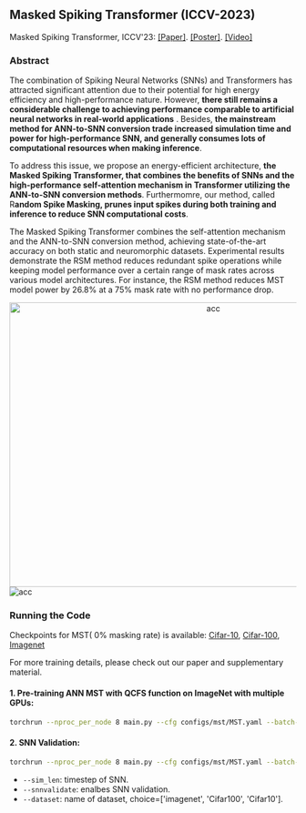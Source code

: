 ## Masked Spiking Transformer (ICCV-2023)

Masked Spiking Transformer, ICCV'23: [[Paper]](https://openaccess.thecvf.com/content/ICCV2023/html/Wang_Masked_Spiking_Transformer_ICCV_2023_paper.html). [[Poster]](https://github.com/bic-L/Masked-Spiking-Transformer/files/12871675/Masked_Spiking_Transforer_Poster.pdf). [[Video]](https://user-images.githubusercontent.com/141820457/274327624-16db42f2-2df1-4127-bbac-f746b5aa9534.mp4)

### Abstract
The combination of Spiking Neural Networks (SNNs) and Transformers has attracted significant attention due to their potential for high energy efficiency and high-performance nature. However, **there still remains a considerable challenge to achieving performance comparable to artificial neural networks in real-world applications** .
Besides, **the mainstream method for ANN-to-SNN conversion trade increased simulation time and power for high-performance SNN, and generally consumes lots of computational resources when making inference**.

To address this issue, we propose an energy-efficient architecture, **the Masked Spiking Transformer, that combines the benefits of SNNs and the high-performance self-attention mechanism in Transformer utilizing the ANN-to-SNN conversion methods**. Furthermomre, our method, called R**andom Spike Masking, prunes input spikes during both training and inference to reduce SNN computational costs**. 

The Masked Spiking Transformer combines the self-attention mechanism and the ANN-to-SNN conversion method, achieving state-of-the-art accuracy on both static and neuromorphic datasets. Experimental results demonstrate the RSM method reduces redundant spike operations while keeping model performance over a certain range of mask rates across various model architectures. For instance, the RSM method reduces MST model power by 26.8% at a 75% mask rate with no performance drop. 

<div align="center"> <img src="https://github.com/bic-L/Masked-Spiking-Transformer/blob/master/figures/acc.jpg" width="700" height="500"  alt="acc"/> </div>
<img src="https://github.com/bic-L/Masked-Spiking-Transformer/blob/master/figures/main.jpg"  alt="acc"/><br/>

### Running the Code

Checkpoints for MST( 0% masking rate) is available: [Cifar-10](https://github.com/bic-L/Masked-Spiking-Transformer/releases/download/checkpoint/Cifar10_checkpoint.pth), [Cifar-100](https://github.com/bic-L/Masked-Spiking-Transformer/releases/download/checkpoint/Cifar100_checkpoint.pth), [Imagenet](https://github.com/bic-L/Masked-Spiking-Transformer/releases/download/checkpoint/imagenet_checkpoint.pth)

For more training details, please check out our paper and supplementary material.

#### 1. Pre-training ANN MST with QCFS function on ImageNet with multiple GPUs:
```bash
torchrun --nproc_per_node 8 main.py --cfg configs/mst/MST.yaml --batch-size 128
```

#### 2. SNN Validation:
```bash
torchrun --nproc_per_node 8 main.py --cfg configs/mst/MST.yaml --batch-size 128 --snnvalidate True --sim_len 128 --pretrained /path/to/weight/ --dataset imagenet
```
- `--sim_len`: timestep of SNN.
- `--snnvalidate`: enalbes SNN validation.
- `--dataset`: name of dataset, choice=['imagenet', 'Cifar100', 'Cifar10'].

